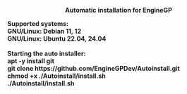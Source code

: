 <p align="center"><b>Automatic installation for EngineGP</p>
Supported systems:</br>
GNU/Linux: Debian 11, 12</br>
GNU/Linux: Ubuntu 22.04, 24.04</br>
</br>
Starting the auto installer:</br>
apt -y install git</br>
git clone https://github.com/EngineGPDev/Autoinstall.git</br>
chmod +x ./Autoinstall/install.sh</br>
./Autoinstall/install.sh
